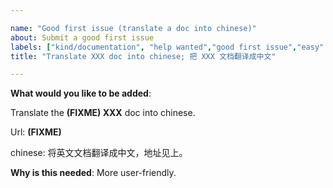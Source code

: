 ```yaml
---

name: "Good first issue (translate a doc into chinese)"
about: Submit a good first issue
labels: ["kind/documentation", "help wanted","good first issue","easy" ]
title: "Translate XXX doc into chinese; 把 XXX 文档翻译成中文"

---
```


<!-- Please only use this template for submitting good first issues -->

**What would you like to be added**:

Translate the **(FIXME) XXX** doc into chinese.

Url: **(FIXME)**

chinese:
将英文文档翻译成中文，地址见上。

**Why is this needed**:
More user-friendly.
